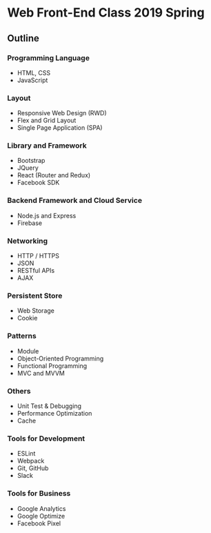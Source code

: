 # Web Front-End Class 2019 Spring

## Outline

### Programming Language
- HTML, CSS
- JavaScript

### Layout
- Responsive Web Design (RWD)
- Flex and Grid Layout
- Single Page Application (SPA)

### Library and Framework
- Bootstrap
- JQuery
- React (Router and Redux)
- Facebook SDK

### Backend Framework and Cloud Service
- Node.js and Express
- Firebase

### Networking
- HTTP / HTTPS
- JSON
- RESTful APIs
- AJAX

### Persistent Store
- Web Storage
- Cookie

### Patterns
- Module
- Object-Oriented Programming
- Functional Programming
- MVC and MVVM

### Others
- Unit Test & Debugging
- Performance Optimization
- Cache

### Tools for Development
- ESLint
- Webpack
- Git, GitHub
- Slack

### Tools for Business
- Google Analytics
- Google Optimize
- Facebook Pixel
